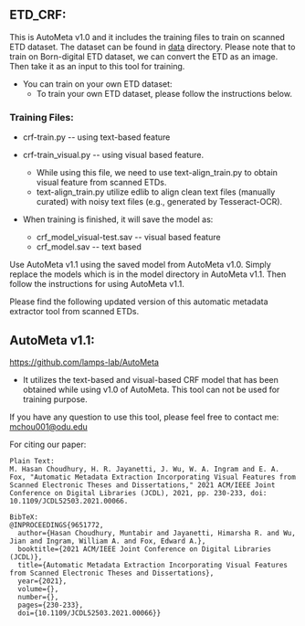 ## ETD_CRF:
This is AutoMeta v1.0 and it includes the training files to train on scanned ETD dataset. The dataset can be found in [data](/data) directory. Please note that to train on Born-digital ETD dataset, we can convert the ETD as an image. Then take it as an input to this tool for training.

* You can train on your own ETD dataset:
  * To train your own ETD dataset, please follow the instructions below. 

### Training Files:
* crf-train.py -- using text-based feature
* crf-train_visual.py -- using visual based feature. 
  * While using this file, we need to use text-align_train.py to obtain visual feature from scanned ETDs.
  * text-align_train.py utilize edlib to align clean text files (manually curated) with noisy text files (e.g., generated by Tesseract-OCR).

* When training is finished, it will save the model as:
  * crf_model_visual-test.sav -- visual based feature
  * crf_model.sav -- text based

Use AutoMeta v1.1 using the saved model from AutoMeta v1.0. Simply replace the models which is in the model directory in AutoMeta v1.1. Then follow the
instructions for using AutoMeta v1.1. 

Please find the following updated version of this automatic metadata extractor tool from scanned ETDs.

## AutoMeta v1.1:
https://github.com/lamps-lab/AutoMeta
* It utilizes the text-based and visual-based CRF model that has been obtained while using v1.0 of AutoMeta. This tool can not be used for training purpose.

If you have any question to use this tool, please feel free to contact me: mchou001@odu.edu

For citing our paper:
```
Plain Text:
M. Hasan Choudhury, H. R. Jayanetti, J. Wu, W. A. Ingram and E. A. Fox, "Automatic Metadata Extraction Incorporating Visual Features from Scanned Electronic Theses and Dissertations," 2021 ACM/IEEE Joint Conference on Digital Libraries (JCDL), 2021, pp. 230-233, doi: 10.1109/JCDL52503.2021.00066.

BibTeX:
@INPROCEEDINGS{9651772,
  author={Hasan Choudhury, Muntabir and Jayanetti, Himarsha R. and Wu, Jian and Ingram, William A. and Fox, Edward A.},
  booktitle={2021 ACM/IEEE Joint Conference on Digital Libraries (JCDL)}, 
  title={Automatic Metadata Extraction Incorporating Visual Features from Scanned Electronic Theses and Dissertations}, 
  year={2021},
  volume={},
  number={},
  pages={230-233},
  doi={10.1109/JCDL52503.2021.00066}}
 ```
